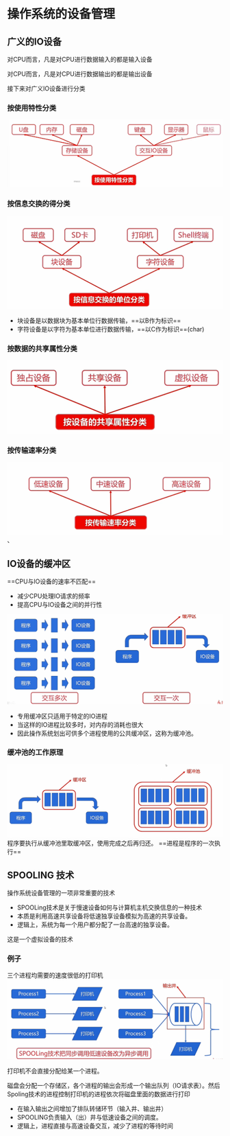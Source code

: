 # 操作系统的设备管理

## 广义的IO设备
对CPU而言，凡是对CPU进行数据输入的都是输入设备

对CPU而言，凡是对CPU进行数据输出的都是输出设备

接下来对广义IO设备进行分类

### 按使用特性分类
![](images/2022-08-25-21-25-48.png)

### 按信息交换的得分类
![](images/2022-08-25-21-28-24.png)
- 块设备是以数据块为基本单位行数据传输，==以B作为标识==
- 字符设备是以字符为基本单位进行数据传输，==以C作为标识==(char)

### 按数据的共享属性分类
![](images/2022-08-25-21-31-35.png)

### 按传输速率分类
![](images/2022-08-25-21-32-18.png)、

## IO设备的缓冲区
==CPU与IO设备的速率不匹配==
- 减少CPU处理IO请求的频率
- 提高CPU与IO设备之间的并行性

![](images/2022-08-25-21-36-22.png)

- 专用缓冲区只适用于特定的IO进程
- 当这样的IO进程比较多时，对内存的消耗也很大
- 因此操作系统划出可供多个进程使用的公共缓冲区，这称为缓冲池。

### 缓冲池的工作原理
![](images/2022-08-25-21-40-09.png)
程序要执行从缓冲池里取缓冲区，使用完成之后再归还。
==进程是程序的一次执行==

## SPOOLING 技术
操作系统设备管理的一项非常重要的技术
- SPOOLing技术是关于慢速设备如何与计算机主机交换信息的一种技术
- 本质是利用高速共享设备将低速独享设备模拟为高速的共享设备。
- 逻辑上，系统为每一个用户都分配了一台高速的独享设备。

这是一个虚拟设备的技术
### 例子
三个进程均需要的速度很低的打印机
![](images/2022-08-25-22-09-57.png)

打印机不会直接分配给某一个进程。

磁盘会分配一个存储区，各个进程的输出会形成一个输出队列（IO请求表）。然后Spoling技术的进程控制打印机的进程依次将磁盘里面的数据进行打印

- 在输入输出之间增加了排队转储环节（输入井、输出井）
- SPOOLING负责输入（出）井与低速设备之间的调度。
- 逻辑上，进程直接与高速设备交互，减少了进程的等待时间